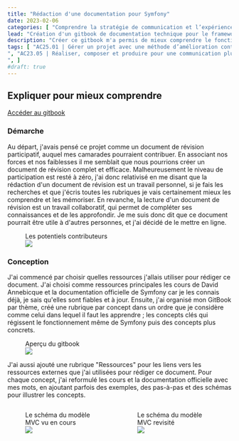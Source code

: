 ```yaml
---
title: "Rédaction d'une documentation pour Symfony"
date: 2023-02-06
categories: [ "Comprendre la stratégie de communication et l’expérience utilisateur", "Développer une application Web interactive" ]
lead: "Création d'un gitbook de documentation technique pour le framework Symfony à l'aide des cours de l'IUT et de la documentation officielle faisant office de document de révision."
description: "Créer ce gitbook m'a permis de mieux comprendre le fonctionnement du framework Symfony et de me familiariser avec la documentation technique au rythme de mon apprentissage. La reformulation des cours et de la documentation officielle m'amène à mieux comprendre les concepts et à les mémoriser."
tags: [ "AC25.01 | Gérer un projet avec une méthode d’amélioration continue par exemple une méthode agile
", "AC23.05 | Réaliser, composer et produire pour une communication plurimédia
", ]
#draft: true
---
```



## Expliquer pour mieux comprendre
<a href="https://cyndelherolt.gitbook.io/symfony/" target="_blank">Accéder au gitbook</a>

### Démarche

Au départ, j'avais pensé ce projet comme un document de révision participatif, auquel mes camarades pourraient
contribuer. En associant nos forces et nos faiblesses il me semblait que nous pourrions créer un document de révision
complet et efficace.
Malheureusement le niveau de participation est resté à zéro, j'ai donc relativisé en me disant que la rédaction d'un
document de révision est un travail personnel, si je fais les recherches et que j'écris toutes les rubriques je vais
certainement mieux les comprendre et les mémoriser.
En revanche, la lecture d'un document de révision est un travail collaboratif, qui permet de compléter ses connaissances
et de les approfondir. Je me suis donc dit que ce document pourrait être utile à d'autres personnes, et j'ai décidé de
le mettre en ligne.

<figure>
    <figcaption>Les potentiels contributeurs</figcaption>
    <img src="/img/symfony_doc_contributors.png"/>
</figure>


### Conception

J'ai commencé par choisir quelles ressources j'allais utiliser pour rédiger ce document. J'ai choisi comme ressources
principales les cours de David Annebicque et la documentation officielle de Symfony car je les connais déjà, je sais
qu'elles sont fiables et à jour.
Ensuite, j'ai organisé mon GitBook par thème, créé une rubrique par concept dans un ordre que je considère comme celui
dans lequel il faut les apprendre ; les concepts clés qui régissent le fonctionnement même de Symfony puis des concepts
plus concrets.

<figure>
    <figcaption>Aperçu du gitbook</figcaption>
    <img src="/img/symfony_doc1.png"/>
</figure>


J'ai aussi ajouté une rubrique "Ressources" pour les liens vers les ressources externes que j'ai utilisées pour rédiger
ce document.
Pour chaque concept, j'ai reformulé les cours et la documentation officielle avec mes mots, en ajoutant parfois des
exemples, des pas-à-pas et des schémas pour illustrer les concepts.

<div style="display: flex">
<figure style="width: 50%">
    <figcaption>Le schéma du modèle MVC vu en cours</figcaption>
    <img src="/img/symfony_doc_schema2.png"/>
</figure>
<figure style="width: 50%">
    <figcaption>Le schéma du modèle MVC revisité</figcaption>
    <img src="/img/symfony_doc_schema1.png"/>
</figure>
</div>
